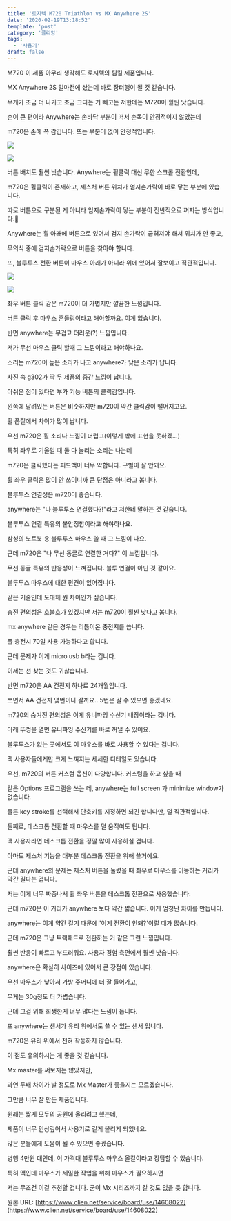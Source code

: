 ```yaml
---
title: '로지텍 M720 Triathlon vs MX Anywhere 2S'
date: '2020-02-19T13:18:52'
template: 'post'
category: '클리앙'
tags: 
  - '사용기'
draft: false
---
```


M720 이 제품 아무리 생각해도 로지텍의 팀킬 제품입니다.

  

MX Anywhere 2S 얼마전에 샀는데 바로 장터행이 될 것 같습니다.

무게가 조금 더 나가고 조금 크다는 거 빼고는 저한테는 M720이 훨씬 낫습니다.

  

손이 큰 편이라 Anywhere는 손바닥 부분이 떠서 손목이 안정적이지 않았는데

m720은 손에 폭 감깁니다. 뜨는 부분이 없이 안정적입니다.

![](https://cdn.clien.net/web/api/file/F01/9635226/13ebdc62ddab15.jpg?w=780&h=30000&gif=true)  

![](https://cdn.clien.net/web/api/file/F01/9635231/13ebf01f95d3b9.jpg?w=780&h=30000&gif=true)

  

버튼 배치도 훨씬 낫습니다. Anywhere는 휠클릭 대신 무한 스크롤 전환인데, 

  

m720은 휠클릭이 존재하고, 제스처 버튼 위치가 엄지손가락이 바로 닿는 부분에 있습니다.

따로 버튼으로 구분된 게 아니라 엄지손가락이 닿는 부분이 전반적으로 꺼지는 방식입니다.

Anywhere는 휠 아래에 버튼으로 있어서 검지 손가락이 굽혀져야 해서 위치가 안 좋고,

무의식 중에 검지손가락으로 버튼을 찾아야 합니다. 

또, 블루투스 전환 버튼이 마우스 아래가 아니라 위에 있어서 잘보이고 직관적입니다.

![](https://cdn.clien.net/web/api/file/F01/9635234/13ec02c25caa6d.png?w=780&h=30000&gif=true)

![](https://cdn.clien.net/web/api/file/F01/9635236/13ebf6fa9544ac.png?w=780&h=30000&gif=true)

  

좌우 버튼 클릭 감은 m720이 더 가볍지만 깔끔한 느낌입니다.

버튼 클릭 후 마우스 흔들림이라고 해야할까요. 이게 없습니다. 

반면 anywhere는 무겁고 더러운(?) 느낌입니다.

저가 무선 마우스 클릭 할때 그 느낌이라고 해야하나요. 

소리는 m720이 높은 소리가 나고 anywhere가 낮은 소리가 납니다.

사진 속 g302가 딱 두 제품의 중간 느낌이 납니다. 

  

아쉬운 점이 있다면 부가 기능 버튼의 클릭감입니다. 

왼쪽에 달려있는 버튼은 비슷하지만 m720이 약간 클릭감이 떨어지고요.

휠 품질에서 차이가 많이 납니다. 

우선 m720은 휠 소리나 느낌이 더럽고(이렇게 밖에 표현을 못하겠...)

특히 좌우로 기울일 때 둘 다 눌리는 소리는 나는데 

m720은 클릭했다는 피드백이 너무 약합니다. 구별이 잘 안돼요.

휠 좌우 클릭은 많이 안 쓰이니까 큰 단점은 아니라고 봅니다. 

  

블루투스 연결성은 m720이 좋습니다.

anywhere는 "나 블루투스 연결했다?!"라고 저한테 말하는 것 같습니다.

블루투스 연결 특유의 불안정함이라고 해야하나요. 

삼성의 노트북 용 블루투스 마우스 쓸 때 그 느낌이 나요. 

근데 m720은 "나 무선 동글로 연결한 거다?" 이 느낌입니다.

무선 동글 특유의 반응성이 느껴집니다. 블투 연결이 아닌 것 같아요. 

블루투스 마우스에 대한 편견이 없어집니다. 

같은 기술인데 도대체 뭔 차이인가 싶습니다. 

  

충전 편의성은 호불호가 있겠지만 저는 m720이 훨씬 낫다고 봅니다.

mx anywhere 같은 경우는 리튬이온 충전지를 씁니다. 

풀 충전시 70일 사용 가능하다고 합니다. 

근데 문제가 이게 micro usb b라는 겁니다. 

이제는 선 찾는 것도 귀찮습니다. 

반면 m720은 AA 건전지 하나로 24개월입니다. 

쓰면서 AA 건전지 몇번이나 갈까요.. 5번은 갈 수 있으면 좋겠네요.

  

m720의 숨겨진 편의성은 이게 유니파잉 수신기 내장이라는 겁니다.

아래 뚜껑을 열면 유니파잉 수신기를 바로 꺼낼 수 있어요. 

블루투스가 없는 곳에서도 이 마우스를 바로 사용할 수 있다는 겁니다. 

  

맥 사용자들에게만 크게 느껴지는 세세한 디테일도 있습니다.

  

우선, m720의 버튼 커스텀 옵션이 다양합니다. 커스텀을 하고 싶을 때

같은 Options 프로그램을 쓰는 데, anywhere는 full screen 과 minimize window가 없습니다.

물론 key stroke를 선택해서 단축키를 지정하면 되긴 합니다만, 덜 직관적입니다.

  

둘째로, 데스크톱 전환할 때 마우스를 덜 움직여도 됩니다.

맥 사용자라면 데스크톱 전환을 정말 많이 사용하실 겁니다.

아마도 제스처 기능을 대부분 데스크톱 전환을 위해 쓸거에요.

근데 anywhere의 문제는 제스처 버튼을 눌렀을 때 좌우로 마우스를 이동하는 거리가 약간 길다는 겁니다.

저는 이게 너무 짜증나서 휠 좌우 버튼을 데스크톱 전환으로 사용했습니다.

근데 m720은 이 거리가 anywhere 보다 약간 짧습니다. 이게 엄청난 차이를 만듭니다.

anywhere는 이게 약간 길기 때문에 '이게 전환이 안돼?'이럴 때가 많습니다.

근데 m720은 그냥 트랙패드로 전환하는 거 같은 그런 느낌입니다. 

훨씬 반응이 빠르고 부드러워요. 사용자 경험 측면에서 훨씬 낫습니다.

  

anywhere은 확실히 사이즈에 있어서 큰 장점이 있습니다.

우선 마우스가 낮아서 가방 주머니에 더 잘 들어가고, 

무게는 30g정도 더 가볍습니다. 

근데 그걸 위해 희생한게 너무 많다는 느낌이 듭니다.

또 anywhere는 센서가 유리 위에서도 쓸 수 있는 센서 입니다.

m720은 유리 위에서 전혀 작동하지 않습니다. 

이 점도 유의하시는 게 좋을 것 같습니다.

  

Mx master를 써보지는 않았지만, 

과연 두배 차이가 날 정도로 Mx Master가 좋을지는 모르겠습니다.

그만큼 너무 잘 만든 제품입니다.

  

원래는 짧게 모두의 공원에 올리려고 했는데,

제품이 너무 인상깊어서 사용기로 길게 올리게 되었네요.

많은 분들에게 도움이 될 수 있으면 좋겠습니다.

병행 4만원 대인데, 이 가격대 블루투스 마우스 올킬이라고 장담할 수 있습니다.

  

특히 맥인데 마우스가 세밀한 작업을 위해 마우스가 필요하시면 

저는 무조건 이걸 추천할 겁니다. 굳이 Mx 시리즈까지 갈 것도 없을 듯 합니다.

원본 URL: [https://www.clien.net/service/board/use/14608022](https://www.clien.net/service/board/use/14608022)